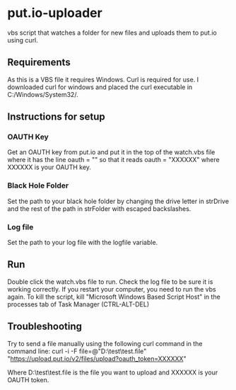 # put.io-uploader
vbs script that watches a folder for new files and uploads them to put.io using curl.

## Requirements
As this is a VBS file it requires Windows. Curl is required for use. I downloaded curl for windows and placed the curl executable in C:/Windows/System32/.

## Instructions for setup

### OAUTH Key

Get an OAUTH key from put.io and put it in the top of the watch.vbs file where it has the line oauth = "" so that it reads oauth = "XXXXXX" where XXXXXX is your OAUTH key.

### Black Hole Folder

Set the path to your black hole folder by changing the drive letter in strDrive and the rest of the path in strFolder with escaped backslashes.

### Log file

Set the path to your log file with the logfile variable. 

## Run

Double click the watch.vbs file to run. Check the log file to be sure it is working correctly. If you restart your computer, you need to run the vbs again. To kill the script, kill "Microsoft Windows Based Script Host" in the processes tab of Task Manager (CTRL-ALT-DEL)

## Troubleshooting
Try to send a file manually using the following curl command in the command line:
curl -i -F file=@"D:\test\test.file" "https://upload.put.io/v2/files/upload?oauth_token=XXXXXX"

Where D:\test\test.file is the file you want to upload and XXXXXX is your OAUTH token.
